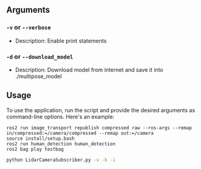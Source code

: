 
## Arguments

### `-v` or `--verbose`

- Description: Enable print statements

### `-d` or `--download_model`

- Description: Download model from internet and save it into ./multipose_model

## Usage

To use the application, run the script and provide the desired arguments as command-line options. Here's an example:
```
ros2 run image_transport republish compressed raw --ros-args --remap in/compressed:=/camera/compressed --remap out:=/camera
source install/setup.bash 
ros2 run human_detection human_detection
ros2 bag play testbag
```

```bash
python LidarCameraSubscriber.py -v -k -i
```
